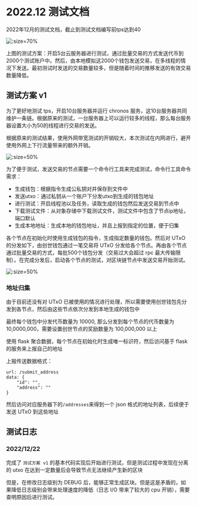 # 2022.12 测试文档

2022年12月的测试文档，截止到测试文档编写前tps达到40

![](https://imgs.decision01.com/202212221506857.png ':size=70%')

上图的测试方案：开启5台云服务器进行测试，通过批量交易的方式发送代币到2000个测试账户中。然后，由本地模拟这2000个钱包发送交易，在多线程的情况下发送。最初测试时发送的交易数量较多，但是随着时间的推移发送的有效交易数量降低。

## 测试方案 v1

为了更好地测试 tps，开启10台服务器并运行 chronos 服务，这10台服务器共同维护一条链。根据原来的测试，一台服务器上可以运行较多的线程，那么每台服务器设置大小为50的线程进行交易的发送。

根据原来的测试结果，使用外网带宽测试的开销较大，本次测试在内网进行，避开使用外网上下行流量带来的额外开销。

![](https://imgs.decision01.com/202212221540243.png ':size=50%')

为了便于测试，发送交易的节点需要一个命令行工具来完成测试，命令行工具命令需求：

* 生成钱包：根据指令生成公私钥对并保存到文件中
* 发送utxo：通过私钥从一个账户下分发utxo到生成的钱包地址
* 进行测试：开启线程池以及任务，读取生成的钱包然后发送交易到节点中
* 下载测试文件：从对象存储中下载测试文件，测试文件中包含了节点ip地址，端口默认
* 生成本地地址：生成本地的钱包地址，并且上报到指定的位置，便于归集

各个节点在初始化时使用生成钱包的指令，生成指定数量的钱包。然后对 UTxO 的分发如下，由创世钱包通过一笔交易将 UTxO 分发给各个节点。再由各个节点通过批量交易的方式，每批500个钱包分发（交易过大会超过 rpc 最大传输限制）。在完成分发后，启动各个节点的测试，对区块链节点中发送交易开始测试。

![](https://imgs.decision01.com/202212231113077.png ':size=50%')

### 地址归集

由于目前还没有对 UTxO 已被使用的情况进行处理，所以需要使用创世钱包先分发到各节点，然后由这些节点依次分发到本地生成的钱包中

最终每个钱包中分发代币数量为 10000, 那么分发到每个节点的代币数量为 10,0000,000，需要设置创世节点的奖励数量为 100,000,000 以上

使用 flask 聚合数据，每个节点在初始化时生成唯一标识符，然后访问基于 flask 的服务来上报自己的地址

上报传送数据格式：

```
url: /submit_address
data: {
	"id": "",
	"address": ""
}
```

然后访问对应服务器下的`/addresses`来得到一个 json 格式的地址列表，后续便于发送 UTxO 到这些地址

## 测试日志

### 2022/12/22

完成了 `测试方案 v1` 的基本代码实现后开始进行测试，但是测试过程中发现在分离的 utxo 在达到一定数量后会导致节点无法继续产生新的区块

但是，在修改日志级别为 DEBUG 后，能够正常生成区块。但是这是矛盾的，如果降低日志级别会带来处理速度的降低（日志 I/O 带来了较大的 cpu 开销），需要查明原因后进行测试。
